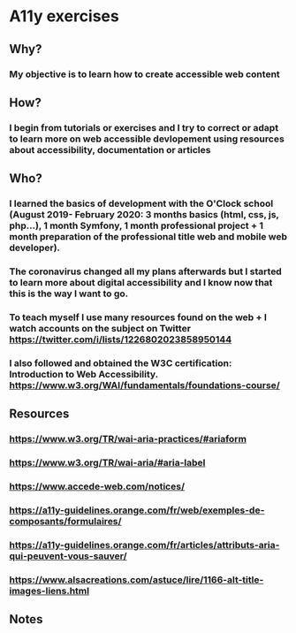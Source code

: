# A11y exercises

## Why?
### My objective is to learn how to create accessible web content

## How?

### I begin from tutorials or exercises and I try to correct or adapt to learn more on web accessible devlopement using resources about accessibility, documentation or articles 

## Who?
### I learned the basics of development with the O'Clock school (August 2019- February 2020: 3 months basics (html, css, js, php...), 1 month Symfony, 1 month professional project + 1 month preparation of the professional title web and mobile web developer).

### The coronavirus changed all my plans afterwards but I started to learn more about digital accessibility and I know now that this is the way I want to go. 

### To teach myself I use many resources found on the web + I watch accounts on the subject on Twitter https://twitter.com/i/lists/1226802023858950144

### I also followed and obtained the W3C certification: Introduction to Web Accessibility. https://www.w3.org/WAI/fundamentals/foundations-course/



## Resources
### https://www.w3.org/TR/wai-aria-practices/#ariaform
### https://www.w3.org/TR/wai-aria/#aria-label
### https://www.accede-web.com/notices/ 
### https://a11y-guidelines.orange.com/fr/web/exemples-de-composants/formulaires/ 
### https://a11y-guidelines.orange.com/fr/articles/attributs-aria-qui-peuvent-vous-sauver/
### https://www.alsacreations.com/astuce/lire/1166-alt-title-images-liens.html


## Notes
### 
